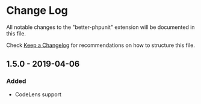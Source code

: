 # Change Log
All notable changes to the "better-phpunit" extension will be documented in this file.

Check [Keep a Changelog](http://keepachangelog.com/) for recommendations on how to structure this file.

## 1.5.0 - 2019-04-06
### Added
- CodeLens support

